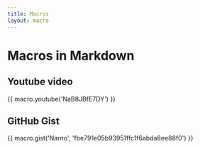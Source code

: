 ```yaml
---
title: Macros
layout: macro
---
```

<!-- excerpt -->
# Macros in Markdown

## Youtube video
{{ macro.youtube('NaB8JBfE7DY') }}

## GitHub Gist
{{ macro.gist('Narno', 'fbe791e05b93951ffc1f6abda8ee88f0') }}

